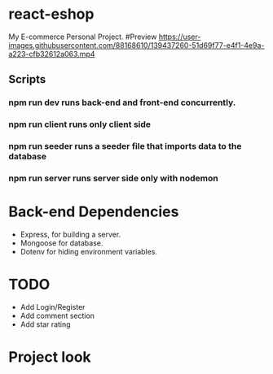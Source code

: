 # react-eshop
My E-commerce Personal Project.
#Preview
https://user-images.githubusercontent.com/88168610/139437260-51d69f77-e4f1-4e9a-a223-cfb32612a063.mp4

## Scripts
### **npm run dev** runs back-end and front-end concurrently.
### **npm run client** runs only client side
### **npm run seeder** runs a seeder file that imports data to the database
### **npm run server** runs server side only with nodemon

# **Back-end Dependencies**
- Express, for building a server.
- Mongoose for database.
- Dotenv for hiding environment variables.

# TODO
- Add Login/Register
- Add comment section
- Add star rating

# Project look

